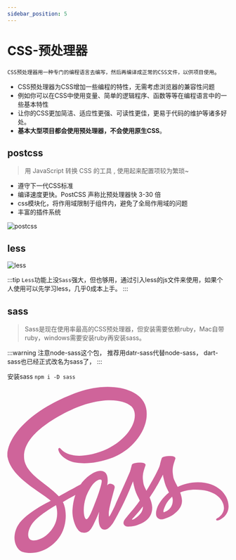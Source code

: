 ```yaml
---
sidebar_position: 5
---
```


# CSS-预处理器

`CSS预处理器用一种专门的编程语言去编写，然后再编译成正常的CSS文件，以供项目使用`。
- CSS预处理器为CSS增加一些编程的特性，无需考虑浏览器的兼容性问题
- 例如你可以在CSS中使用变量、简单的逻辑程序、函数等等在编程语言中的一些基本特性
- 让你的CSS更加简洁、适应性更强、可读性更佳，更易于代码的维护等诸多好处。 
- **基本大型项目都会使用预处理器，不会使用原生CSS**。

## postcss
> 用 JavaScript 转换 CSS 的工具 , 使用起来配置项较为繁琐~

- 遵守下一代CSS标准
- 编译速度更快。PostCSS 声称比预处理器快 3-30 倍
- css模块化，将作用域限制于组件内，避免了全局作用域的问题
- 丰富的插件系统

![postcss](https://postcss.org/assets/postcss.83d93145.svg)

## less

![less](https://lesscss.org/public/img/less_logo.png
)

:::tip
`Less`功能上没`Sass`强大，但也够用，通过引入less的js文件来使用，如果个人使用可以先学习less，几乎0成本上手。
:::

## sass

> Sass是现在使用率最高的CSS预处理器，但安装需要依赖ruby，Mac自带ruby，windows需要安装ruby再安装sass。



:::warning 注意node-sass这个包，
推荐用datr-sass代替node-sass， dart-sass也已经正式改名为sass了，
:::

安装sass 
`npm i -D sass`


<svg xmlns="http://www.w3.org/2000/svg" width="512" height="384" viewBox="0 0 512 384"><path fill="#CF649A" d="M440.6 220.6c-17.9.1-33.4 4.4-46.4 10.8-4.8-9.5-9.6-17.8-10.4-24-.9-7.2-2-11.6-.9-20.2s6.1-20.8 6.1-21.8c-.1-.9-1.1-5.3-11.4-5.4-10.3-.1-19.2 2-20.2 4.7s-3 8.9-4.3 15.3c-1.8 9.4-20.6 42.7-31.3 60.2-3.5-6.8-6.5-12.8-7.1-17.6-.9-7.2-2-11.6-.9-20.2s6.1-20.8 6.1-21.8c-.1-.9-1.1-5.3-11.4-5.4-10.3-.1-19.2 2-20.2 4.7s-2.1 9.1-4.3 15.3c-2.1 6.2-27.1 61.8-33.6 76.3-3.3 7.4-6.2 13.3-8.3 17.3s-.1.3-.3.7c-1.8 3.4-2.8 5.3-2.8 5.3v.1c-1.4 2.5-2.9 4.9-3.6 4.9-.5 0-1.5-6.7.2-15.9 3.7-19.3 12.7-49.4 12.6-50.5 0-.5 1.7-5.8-5.8-8.5-7.3-2.7-9.9 1.8-10.5 1.8-.6 0-1.1 1.6-1.1 1.6s8.1-33.9-15.5-33.9c-14.8 0-35.2 16.1-45.3 30.8-6.4 3.5-20 10.9-34.4 18.8-5.5 3-11.2 6.2-16.6 9.1l-1.1-1.2c-28.6-30.5-81.5-52.1-79.3-93.1.8-14.9 6-54.2 101.6-101.8 78.3-39 141-28.3 151.9-4.5 15.5 34-33.5 97.2-114.9 106.3-31 3.5-47.3-8.5-51.4-13-4.3-4.7-4.9-4.9-6.5-4-2.6 1.4-1 5.6 0 8.1 2.4 6.3 12.4 17.5 29.4 23.1 14.9 4.9 51.3 7.6 95.3-9.4 49.3-19.1 87.8-72.1 76.5-116.4-11.5-45.1-86.3-59.9-157-34.8-42.1 15-87.7 38.4-120.5 69.1-39 36.4-45.2 68.2-42.6 81.4 9.1 47.1 74 77.8 100 100.5-1.3.7-2.5 1.4-3.6 2-13 6.4-62.5 32.3-74.9 59.7-14 31 2.2 53.3 13 56.3 33.4 9.3 67.6-7.4 86.1-34.9 18.4-27.5 16.2-63.2 7.7-79.5l-.3-.6 10.2-6c6.6-3.9 13.1-7.5 18.8-10.6-3.2 8.7-5.5 19-6.7 34-1.4 17.6 5.8 40.4 15.3 49.4 4.2 3.9 9.2 4 12.3 4 11 0 16-9.1 21.5-20 6.8-13.3 12.8-28.7 12.8-28.7s-7.5 41.7 13 41.7c7.5 0 15-9.7 18.4-14.7v.1s.2-.3.6-1c.8-1.2 1.2-1.9 1.2-1.9v-.2c3-5.2 9.7-17.1 19.7-36.8 12.9-25.4 25.3-57.2 25.3-57.2s1.2 7.8 4.9 20.6c2.2 7.6 7 15.9 10.7 24-3 4.2-4.8 6.6-4.8 6.6l.1.1c-2.4 3.2-5.1 6.6-7.9 10-10.2 12.2-22.4 26.1-24 30.1-1.9 4.7-1.5 8.2 2.2 11 2.7 2 7.5 2.4 12.6 2 9.2-.6 15.6-2.9 18.8-4.3 5-1.8 10.7-4.5 16.2-8.5 10-7.4 16.1-17.9 15.5-31.9-.3-7.7-2.8-15.3-5.9-22.5.9-1.3 1.8-2.6 2.7-4 15.8-23.1 28-48.5 28-48.5s1.2 7.8 4.9 20.6c1.9 6.5 5.7 13.6 9.1 20.6-14.8 12.1-24.1 26.1-27.3 35.3-5.9 17-1.3 24.7 7.4 26.5 3.9.8 9.5-1 13.7-2.8 5.2-1.7 11.5-4.6 17.3-8.9 10-7.4 19.6-17.7 19.1-31.6-.3-6.4-2-12.7-4.3-18.7 12.6-5.2 28.9-8.2 49.6-5.7 44.5 5.2 53.3 33 51.6 44.6-1.7 11.6-11 18-14.1 20-3.1 1.9-4.1 2.6-3.8 4 .4 2.1 1.8 2 4.5 1.6 3.7-.6 23.4-9.5 24.2-30.9 1.2-27.5-24.9-57.5-71.2-57.2zm-343.2 115.7c-14.7 16.1-35.4 22.2-44.2 17-9.5-5.5-5.8-29.2 12.3-46.3 11-10.4 25.3-20 34.7-25.9 2.1-1.3 5.3-3.2 9.1-5.5.6-.4 1-.6 1-.6.7-.4 1.5-.9 2.3-1.4 6.7 24.4.3 45.8-15.2 62.7zm107.5-73.1c-5.1 12.5-15.9 44.6-22.4 42.8-5.6-1.5-9-25.8-1.1-49.8 4-12.1 12.5-26.5 17.5-32.1 8.1-9 16.9-12 19.1-8.3 2.6 4.8-9.9 39.6-13.1 47.4zm88.7 42.4c-2.2 1.1-4.2 1.9-5.1 1.3-.7-.4.9-1.9.9-1.9s11.1-11.9 15.5-17.4c2.5-3.2 5.5-6.9 8.7-11.1v1.2c0 14.4-13.8 24-20 27.9zm68.4-15.6c-1.6-1.2-1.4-4.9 4-16.5 2.1-4.6 6.9-12.3 15.2-19.6 1 3 1.6 5.9 1.5 8.6-.1 18-12.9 24.7-20.7 27.5z"/></svg>